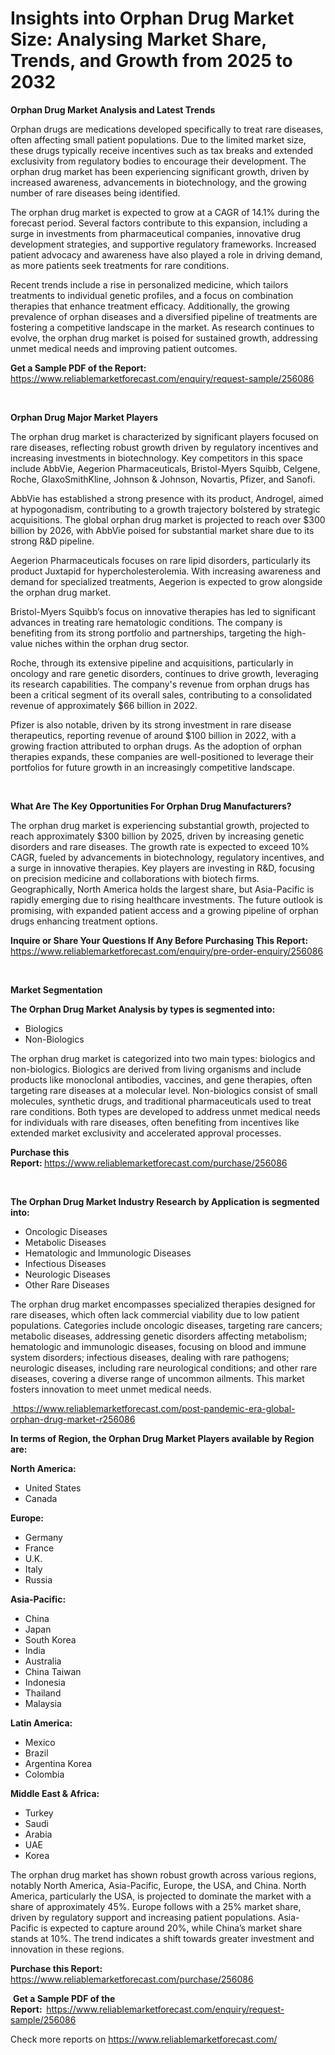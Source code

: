 <p><h1>Insights into Orphan Drug Market Size: Analysing Market Share, Trends, and Growth from 2025 to 2032</h1></p><p><strong>Orphan Drug Market Analysis and Latest Trends</strong></p>
<p><p>Orphan drugs are medications developed specifically to treat rare diseases, often affecting small patient populations. Due to the limited market size, these drugs typically receive incentives such as tax breaks and extended exclusivity from regulatory bodies to encourage their development. The orphan drug market has been experiencing significant growth, driven by increased awareness, advancements in biotechnology, and the growing number of rare diseases being identified.</p><p>The orphan drug market is expected to grow at a CAGR of 14.1% during the forecast period. Several factors contribute to this expansion, including a surge in investments from pharmaceutical companies, innovative drug development strategies, and supportive regulatory frameworks. Increased patient advocacy and awareness have also played a role in driving demand, as more patients seek treatments for rare conditions.</p><p>Recent trends include a rise in personalized medicine, which tailors treatments to individual genetic profiles, and a focus on combination therapies that enhance treatment efficacy. Additionally, the growing prevalence of orphan diseases and a diversified pipeline of treatments are fostering a competitive landscape in the market. As research continues to evolve, the orphan drug market is poised for sustained growth, addressing unmet medical needs and improving patient outcomes.</p></p>
<p><strong>Get a Sample PDF of the Report:&nbsp;</strong> <a href="https://www.reliablemarketforecast.com/enquiry/request-sample/256086?utm_campaign=3511&utm_medium=2&utm_source=Github&utm_content=ia&utm_term=30032025&utm_id=orphan-drug">https://www.reliablemarketforecast.com/enquiry/request-sample/256086</a></p>
<p>&nbsp;</p>
<p><strong>Orphan Drug Major Market Players</strong></p>
<p><p>The orphan drug market is characterized by significant players focused on rare diseases, reflecting robust growth driven by regulatory incentives and increasing investments in biotechnology. Key competitors in this space include AbbVie, Aegerion Pharmaceuticals, Bristol-Myers Squibb, Celgene, Roche, GlaxoSmithKline, Johnson & Johnson, Novartis, Pfizer, and Sanofi.</p><p>AbbVie has established a strong presence with its product, Androgel, aimed at hypogonadism, contributing to a growth trajectory bolstered by strategic acquisitions. The global orphan drug market is projected to reach over $300 billion by 2026, with AbbVie poised for substantial market share due to its strong R&D pipeline.</p><p>Aegerion Pharmaceuticals focuses on rare lipid disorders, particularly its product Juxtapid for hypercholesterolemia. With increasing awareness and demand for specialized treatments, Aegerion is expected to grow alongside the orphan drug market.</p><p>Bristol-Myers Squibb’s focus on innovative therapies has led to significant advances in treating rare hematologic conditions. The company is benefiting from its strong portfolio and partnerships, targeting the high-value niches within the orphan drug sector.</p><p>Roche, through its extensive pipeline and acquisitions, particularly in oncology and rare genetic disorders, continues to drive growth, leveraging its research capabilities. The company's revenue from orphan drugs has been a critical segment of its overall sales, contributing to a consolidated revenue of approximately $66 billion in 2022.</p><p>Pfizer is also notable, driven by its strong investment in rare disease therapeutics, reporting revenue of around $100 billion in 2022, with a growing fraction attributed to orphan drugs. As the adoption of orphan therapies expands, these companies are well-positioned to leverage their portfolios for future growth in an increasingly competitive landscape.</p></p>
<p>&nbsp;</p>
<p><strong>What Are The Key Opportunities For Orphan Drug Manufacturers?</strong></p>
<p><p>The orphan drug market is experiencing substantial growth, projected to reach approximately $300 billion by 2025, driven by increasing genetic disorders and rare diseases. The growth rate is expected to exceed 10% CAGR, fueled by advancements in biotechnology, regulatory incentives, and a surge in innovative therapies. Key players are investing in R&D, focusing on precision medicine and collaborations with biotech firms. Geographically, North America holds the largest share, but Asia-Pacific is rapidly emerging due to rising healthcare investments. The future outlook is promising, with expanded patient access and a growing pipeline of orphan drugs enhancing treatment options.</p></p>
<p><strong>Inquire or Share Your Questions If Any Before Purchasing This Report:</strong> <a href="https://www.reliablemarketforecast.com/enquiry/pre-order-enquiry/256086?utm_campaign=3511&utm_medium=2&utm_source=Github&utm_content=ia&utm_term=30032025&utm_id=orphan-drug">https://www.reliablemarketforecast.com/enquiry/pre-order-enquiry/256086</a></p>
<p>&nbsp;</p>
<p><strong>Market Segmentation</strong></p>
<p><strong>The Orphan Drug Market Analysis by types is segmented into:</strong></p>
<p><ul><li>Biologics</li><li>Non-Biologics</li></ul></p>
<p><p>The orphan drug market is categorized into two main types: biologics and non-biologics. Biologics are derived from living organisms and include products like monoclonal antibodies, vaccines, and gene therapies, often targeting rare diseases at a molecular level. Non-biologics consist of small molecules, synthetic drugs, and traditional pharmaceuticals used to treat rare conditions. Both types are developed to address unmet medical needs for individuals with rare diseases, often benefiting from incentives like extended market exclusivity and accelerated approval processes.</p></p>
<p><strong>Purchase this Report:&nbsp;</strong><a href="https://www.reliablemarketforecast.com/purchase/256086?utm_campaign=3511&utm_medium=2&utm_source=Github&utm_content=ia&utm_term=30032025&utm_id=orphan-drug">https://www.reliablemarketforecast.com/purchase/256086</a></p>
<p>&nbsp;</p>
<p><strong>The Orphan Drug Market Industry Research by Application is segmented into:</strong></p>
<p><ul><li>Oncologic Diseases</li><li>Metabolic Diseases</li><li>Hematologic and Immunologic Diseases</li><li>Infectious Diseases</li><li>Neurologic Diseases</li><li>Other Rare Diseases</li></ul></p>
<p><p>The orphan drug market encompasses specialized therapies designed for rare diseases, which often lack commercial viability due to low patient populations. Categories include oncologic diseases, targeting rare cancers; metabolic diseases, addressing genetic disorders affecting metabolism; hematologic and immunologic diseases, focusing on blood and immune system disorders; infectious diseases, dealing with rare pathogens; neurologic diseases, including rare neurological conditions; and other rare diseases, covering a diverse range of uncommon ailments. This market fosters innovation to meet unmet medical needs.</p></p>
<p><a href="https://www.reliablemarketforecast.com/post-pandemic-era-global-orphan-drug-market-r256086?utm_campaign=3511&utm_medium=2&utm_source=Github&utm_content=ia&utm_term=30032025&utm_id=orphan-drug">&nbsp;https://www.reliablemarketforecast.com/post-pandemic-era-global-orphan-drug-market-r256086</a></p>
<p><strong>In terms of Region, the Orphan Drug Market Players available by Region are:</strong></p>
<p>
    <p> <strong> North America: </strong>
        <ul>
            <li>United States</li>
            <li>Canada</li>
        </ul>
        </p> 
    <p> <strong> Europe: </strong>
        <ul>
            <li>Germany</li>
            <li>France</li>
            <li>U.K.</li>
            <li>Italy</li>
            <li>Russia</li>
        </ul>
        </p> 
    <p> <strong> Asia-Pacific: </strong>
        <ul>
            <li>China</li>
            <li>Japan</li>
            <li>South Korea</li>
            <li>India</li>
            <li>Australia</li>
            <li>China Taiwan</li>
            <li>Indonesia</li>
            <li>Thailand</li>
            <li>Malaysia</li>
        </ul>
        </p> 
    <p> <strong> Latin America: </strong>
        <ul>
            <li>Mexico</li>
            <li>Brazil</li>
            <li>Argentina Korea</li>
            <li>Colombia</li>
        </ul>
        </p> 
    <p> <strong> Middle East & Africa: </strong>
        <ul>
            <li>Turkey</li>
            <li>Saudi</li>
            <li>Arabia</li>
            <li>UAE</li>
            <li>Korea</li>
        </ul>
    </p>
    </p>
<p><p>The orphan drug market has shown robust growth across various regions, notably North America, Asia-Pacific, Europe, the USA, and China. North America, particularly the USA, is projected to dominate the market with a share of approximately 45%. Europe follows with a 25% market share, driven by regulatory support and increasing patient populations. Asia-Pacific is expected to capture around 20%, while China’s market share stands at 10%. The trend indicates a shift towards greater investment and innovation in these regions.</p></p>
<p><strong>Purchase this Report: </strong><a href="https://www.reliablemarketforecast.com/purchase/256086?utm_campaign=3511&utm_medium=2&utm_source=Github&utm_content=ia&utm_term=30032025&utm_id=orphan-drug">https://www.reliablemarketforecast.com/purchase/256086</a></p>
<p>&nbsp;<strong>Get a Sample PDF of the Report:&nbsp;&nbsp;</strong><a href="https://www.reliablemarketforecast.com/enquiry/request-sample/256086?utm_campaign=3511&utm_medium=2&utm_source=Github&utm_content=ia&utm_term=30032025&utm_id=orphan-drug">https://www.reliablemarketforecast.com/enquiry/request-sample/256086</a></p>
<p><strong></strong></p>
<p>Check more reports on <a href="https://www.reliablemarketforecast.com/?utm_campaign=3511&utm_medium=2&utm_source=Github&utm_content=ia&utm_term=30032025&utm_id=orphan-drug">https://www.reliablemarketforecast.com/</a></p>